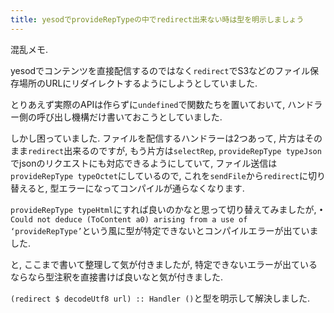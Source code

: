 ```yaml
---
title: yesodでprovideRepTypeの中でredirect出来ない時は型を明示しましょう
---
```


混乱メモ.

yesodでコンテンツを直接配信するのではなく`redirect`でS3などのファイル保存場所のURLにリダイレクトするようにしようとしていました.

とりあえず実際のAPIは作らずに`undefined`で関数たちを置いておいて,
ハンドラー側の呼び出し機構だけ書いておこうとしていました.

しかし困っていました.
ファイルを配信するハンドラーは2つあって,
片方はそのまま`redirect`出来るのですが,
もう片方は`selectRep`, `provideRepType typeJson`でjsonのリクエストにも対応できるようにしていて,
ファイル送信は`provideRepType typeOctet`にしているので,
これを`sendFile`から`redirect`に切り替えると,
型エラーになってコンパイルが通らなくなります.

`provideRepType typeHtml`にすれば良いのかなと思って切り替えてみましたが,
`• Could not deduce (ToContent a0) arising from a use of ‘provideRepType’`という風に型が特定できないとコンパイルエラーが出ていました.

と,
ここまで書いて整理して気が付きましたが,
特定できないエラーが出ているならなら型注釈を直接書けば良いなと気が付きました.

`(redirect $ decodeUtf8 url) :: Handler ()`と型を明示して解決しました.
